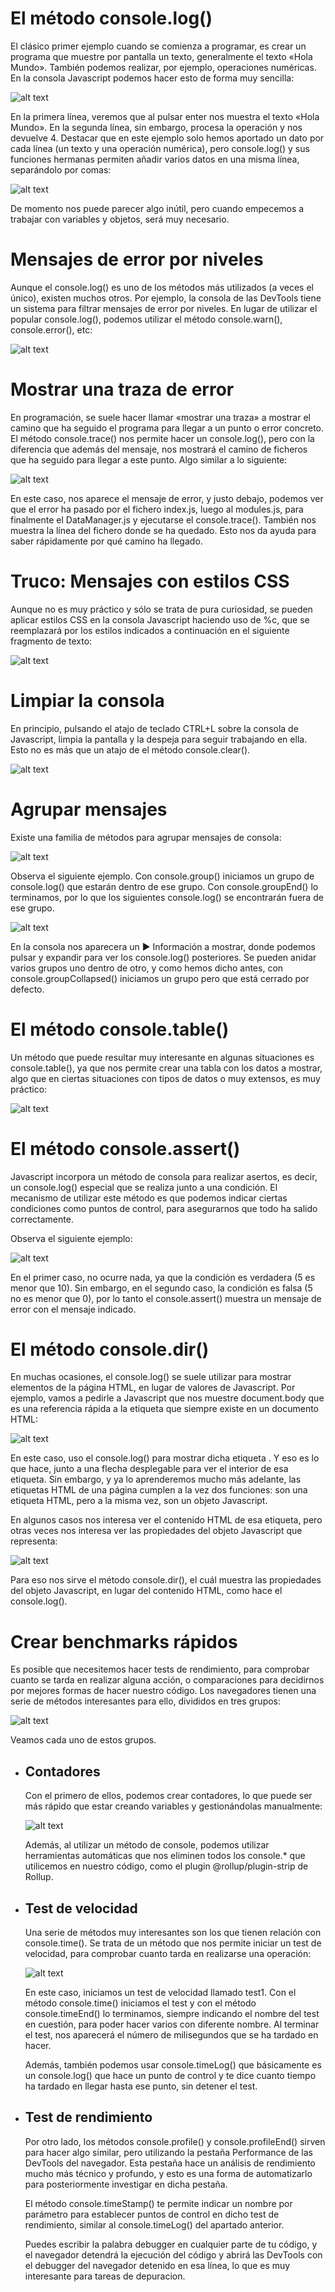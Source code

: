 # El método console.log()
El clásico primer ejemplo cuando se comienza a programar, es crear un programa que muestre por pantalla un texto, generalmente el texto «Hola Mundo». También podemos realizar, por ejemplo, operaciones numéricas. En la consola Javascript podemos hacer esto de forma muy sencilla:

![alt text](image.png)

En la primera línea, veremos que al pulsar enter nos muestra el texto «Hola Mundo». En la segunda línea, sin embargo, procesa la operación y nos devuelve 4. Destacar que en este ejemplo solo hemos aportado un dato por cada línea (un texto y una operación numérica), pero console.log() y sus funciones hermanas permiten añadir varios datos en una misma línea, separándolo por comas:

![alt text](image-1.png)

De momento nos puede parecer algo inútil, pero cuando empecemos a trabajar con variables y objetos, será muy necesario.

# Mensajes de error por niveles
Aunque el console.log() es uno de los métodos más utilizados (a veces el único), existen muchos otros. Por ejemplo, la consola de las DevTools tiene un sistema para filtrar mensajes de error por niveles. En lugar de utilizar el popular console.log(), podemos utilizar el método console.warn(), console.error(), etc:

![alt text](image-2.png)

# Mostrar una traza de error
En programación, se suele hacer llamar «mostrar una traza» a mostrar el camino que ha seguido el programa para llegar a un punto o error concreto. El método console.trace() nos permite hacer un console.log(), pero con la diferencia que además del mensaje, nos mostrará el camino de ficheros que ha seguido para llegar a este punto. Algo similar a lo siguiente:

![alt text](image-3.png)

En este caso, nos aparece el mensaje de error, y justo debajo, podemos ver que el error ha pasado por el fichero index.js, luego al modules.js, para finalmente el DataManager.js y ejecutarse el console.trace(). También nos muestra la línea del fichero donde se ha quedado. Esto nos da ayuda para saber rápidamente por qué camino ha llegado.

# Truco: Mensajes con estilos CSS
Aunque no es muy práctico y sólo se trata de pura curiosidad, se pueden aplicar estilos CSS en la consola Javascript haciendo uso de %c, que se reemplazará por los estilos indicados a continuación en el siguiente fragmento de texto:

![alt text](image-4.png)

# Limpiar la consola
En principio, pulsando el atajo de teclado CTRL+L sobre la consola de Javascript, limpia la pantalla y la despeja para seguir trabajando en ella. Esto no es más que un atajo de el método console.clear().

![alt text](image-5.png)

# Agrupar mensajes
Existe una familia de métodos para agrupar mensajes de consola:

![alt text](image-6.png)

Observa el siguiente ejemplo. Con console.group() iniciamos un grupo de console.log() que estarán dentro de ese grupo. Con console.groupEnd() lo terminamos, por lo que los siguientes console.log() se encontrarán fuera de ese grupo.

![alt text](image-7.png)

En la consola nos aparecera un ► Información a mostrar, donde podemos pulsar y expandir para ver los console.log() posteriores. Se pueden anidar varios grupos uno dentro de otro, y como hemos dicho antes, con console.groupCollapsed() iniciamos un grupo pero que está cerrado por defecto.

# El método console.table()
Un método que puede resultar muy interesante en algunas situaciones es console.table(), ya que nos permite crear una tabla con los datos a mostrar, algo que en ciertas situaciones con tipos de datos o muy extensos, es muy práctico:

![alt text](image-8.png)

# El método console.assert()
Javascript incorpora un método de consola para realizar asertos, es decir, un console.log() especial que se realiza junto a una condición. El mecanismo de utilizar este método es que podemos indicar ciertas condiciones como puntos de control, para asegurarnos que todo ha salido correctamente.

Observa el siguiente ejemplo:

![alt text](image-9.png)

En el primer caso, no ocurre nada, ya que la condición es verdadera (5 es menor que 10). Sin embargo, en el segundo caso, la condición es falsa (5 no es menor que 0), por lo tanto el console.assert() muestra un mensaje de error con el mensaje indicado.

# El método console.dir()
En muchas ocasiones, el console.log() se suele utilizar para mostrar elementos de la página HTML, en lugar de valores de Javascript. Por ejemplo, vamos a pedirle a Javascript que nos muestre document.body que es una referencia rápida a la etiqueta <body> que siempre existe en un documento HTML:

![alt text](image-10.png)

En este caso, uso el console.log() para mostrar dicha etiqueta <body>. Y eso es lo que hace, junto a una flecha desplegable para ver el interior de esa etiqueta. Sin embargo, y ya lo aprenderemos mucho más adelante, las etiquetas HTML de una página cumplen a la vez dos funciones: son una etiqueta HTML, pero a la misma vez, son un objeto Javascript.

En algunos casos nos interesa ver el contenido HTML de esa etiqueta, pero otras veces nos interesa ver las propìedades del objeto Javascript que representa:

![alt text](image-11.png)

Para eso nos sirve el método console.dir(), el cuál muestra las propiedades del objeto Javascript, en lugar del contenido HTML, como hace el console.log().

# Crear benchmarks rápidos
Es posible que necesitemos hacer tests de rendimiento, para comprobar cuanto se tarda en realizar alguna acción, o comparaciones para decidirnos por mejores formas de hacer nuestro código. Los navegadores tienen una serie de métodos interesantes para ello, divididos en tres grupos:

![alt text](image-12.png)

Veamos cada uno de estos grupos.

- ## Contadores
  Con el primero de ellos, podemos crear contadores, lo que puede ser más rápido que estar creando variables y gestionándolas manualmente:

  ![alt text](image-13.png)

    Además, al utilizar un método de console, podemos utilizar herramientas automáticas que nos eliminen todos los console.* que utilicemos en nuestro código, como el plugin @rollup/plugin-strip de Rollup.

- ## Test de velocidad


  Una serie de métodos muy interesantes son los que tienen relación con console.time(). Se trata de un método que nos permite iniciar un test de velocidad, para comprobar cuanto tarda en realizarse una operación:

  ![alt text](image-14.png)

  En este caso, iniciamos un test de velocidad llamado test1. Con el método console.time() iniciamos el test y con el método console.timeEnd() lo terminamos, siempre indicando el nombre del test en cuestión, para poder hacer varios con diferente nombre. Al terminar el test, nos aparecerá el número de milisegundos que se ha tardado en hacer.

  Además, también podemos usar console.timeLog() que básicamente es un console.log() que hace un punto de control y te dice cuanto tiempo ha tardado en llegar hasta ese punto, sin detener el test.

 - ## Test de rendimiento
   Por otro lado, los métodos console.profile() y console.profileEnd() sirven para hacer algo similar, pero utilizando la pestaña Performance de las DevTools del navegador. Esta pestaña hace un análisis de rendimiento mucho más técnico y profundo, y esto es una forma de automatizarlo para posteriormente investigar en dicha pestaña.

    El método console.timeStamp() te permite indicar un nombre por parámetro para establecer puntos de control en dicho test de rendimiento, similar al console.timeLog() del apartado anterior.

    Puedes escribir la palabra debugger en cualquier parte de tu código, y el navegador detendrá la ejecución del código y abrirá las DevTools con el debugger del navegador detenido en esa línea, lo que es muy interesante para tareas de depuracion.

    